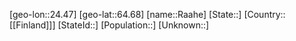 ﻿---
location: [64.68,24.47]
type: City
tags:
- geo/City


SpocWebEntityId: 33588
isDeleted: false
confidential: public

---
[geo-lon::24.47]
[geo-lat::64.68]
[name::Raahe]
[State::]
[Country::[[Finland]]]
[StateId::]
[Population::]
[Unknown::]

